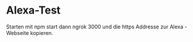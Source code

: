 # Alexa-Test

Starten mit npm start
dann ngrok 3000 und die https Addresse zur Alexa - Webseite kopieren.

